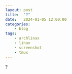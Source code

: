 ```yaml
---
layout: post
title:	"?"
date:	2024-01-05 12:00:00
categories:
    - blog
tags:
    - archlinux
    - linux
    - screenshot
    - tmux
---
```


?

